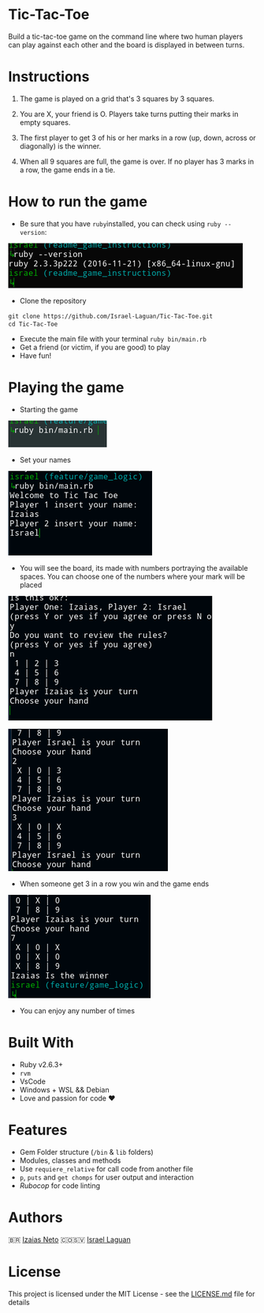 # Tic-Tac-Toe
Build a tic-tac-toe game on the command line where two human players can play against each other and the board is displayed in between turns.

# Instructions

 1. The game is played on a grid that's 3 squares by 3 squares.

 2. You are X, your friend is O. Players take turns putting their marks in empty squares.
          
 3. The first player to get 3 of his or her marks in a row (up, down, across or diagonally) is the winner.
          
 4. When all 9 squares are full, the game is over. If no player has 3 marks in a row, the game ends in a tie. 

# How to run the game

 * Be sure that you have `ruby`installed, you can check using `ruby --version`:

![version](ruby-version.png)

 * Clone the repository 
```
git clone https://github.com/Israel-Laguan/Tic-Tac-Toe.git
cd Tic-Tac-Toe
```
 * Execute the main file with your terminal
  `ruby bin/main.rb`
 * Get a friend (or victim, if you are good) to play 
 * Have fun!

# Playing the game

* Starting the game

![welcome](ruby.png)

* Set your names

![names](chomp.png)

* You will see the board, its made with numbers portraying the available spaces.
You can choose one of the numbers where your mark will be placed

![board](board.png)

![plating](playing.png)

* When someone get 3 in a row you win and the game ends

![win](win.png)

* You can enjoy any number of times

# Built With
* Ruby v2.6.3+
* `rvm`
* VsCode
* Windows + WSL && Debian
* Love and passion for code ❤️

# Features

* Gem Folder structure (`/bin` & `lib` folders)
* Modules, classes and methods
* Use `requiere_relative` for call code from another file
* `p`, `puts` and `get chomps` for user output and interaction
* *Rubocop* for code linting

# Authors
🇧🇷 [Izaias Neto](https://www.github.com/izaiasneto4)
🇨🇴🇸🇻 [Israel Laguan](https://www.github.com/Israel-Laguan)

# License

This project is licensed under the MIT License - see the [LICENSE.md](LICENSE.md) file for details 
